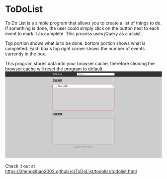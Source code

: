 # ToDoList
To Do List is a simple program that allows you to create a list of things to do. If something is done, the user could simply click on the button next to each event to mark it as complete. This process uses jQuery as a assist.

Top portion shows what is to be done, bottom portion shows what is completed. Each box's top right corner shows the number of events currently in the box.

This program stores data into your browser cache, therefore clearing the browser cache will reset the program to default.
<img src="截屏2022-12-11 下午4.02.51.png">

Check it out at <a href="https://zhengzihao2002.github.io/ToDoList/todolist/todolist.html">https://zhengzihao2002.github.io/ToDoList/todolist/todolist.html</a>
